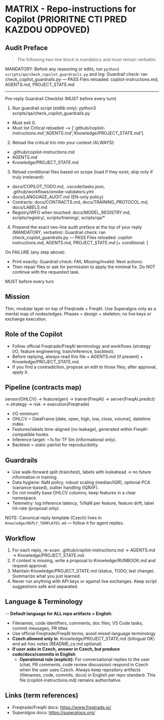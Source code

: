 # MATRIX - Repo-instructions for Copilot (PRIORITNE CTI PRED KAZDOU ODPOVED)

## Audit Preface

> The following two-line block is mandatory and must remain verbatim.

MANDATORY: Before any reasoning or edits, run `python3 scripts/qa/check_copilot_guardrails.py` and log:
Guardrail check: ran check_copilot_guardrails.py — PASS
Files reloaded: copilot-instructions.md, AGENTS.md, PROJECT_STATE.md

---

Pre-reply Guardrail Checklist (MUST before every turn)

1) Run guardrail script (stdlib only):
  python3 scripts/qa/check_copilot_guardrails.py
  - Must exit 0.
  - Must list Critical reloaded ⟶ ['.github/copilot-instructions.md','AGENTS.md','Knowledge/PROJECT_STATE.md'].

2) Reload the critical trio into your context (ALWAYS):
  - .github/copilot-instructions.md
  - AGENTS.md
  - Knowledge/PROJECT_STATE.md

3) Reload conditional files based on scope (load if they exist; skip only if truly irrelevant):
  - docs/COPILOT_TODO.md, .vscode/tasks.json, .github/workflows/smoke-validators.yml
  - docs/LANGUAGE_AUDIT.md (EN-only policy)
  - Contracts: docs/CONTRACTS.md, docs/TRAINING_PROTOCOL.md, docs/LABELS.md
  - Registry/WFO when touched: docs/MODEL_REGISTRY.md, scripts/registry/*, scripts/training/*, scripts/qa/*

4) Prepend the exact two-line audit preface at the top of your reply (MANDATORY, verbatim):
  Guardrail check: ran check_copilot_guardrails.py — PASS
  Files reloaded: copilot-instructions.md, AGENTS.md, PROJECT_STATE.md [+ conditional: <comma-separated list>]

On FAILURE (any step above):
- Print exactly:
  Guardrail check: FAIL
  Missing/invalid: <short reason>
  Next actions: <what you will fix>
- Then repair files or ask for permission to apply the minimal fix. Do NOT continue with the requested task.

MUST before every turn

## Mission
Thin, modular layer on top of Freqtrade + FreqAI. Use Superalgos only as a mental map of nodes/edges. Phases = design + skeleton; no live keys or exchange execution.

## Role of the Copilot
- Follow official Freqtrade/FreqAI terminology and workflows (strategy I/O, feature engineering, train/inference, backtest).
- Before replying, always read this file + AGENTS.md (if present) + Knowledge/PROJECT_STATE.md.
- If you find a contradiction, propose an edit to those files; after approval, apply it.

## Pipeline (contracts map)
sensor(OHLCV) → feature(gen) → trainer(FreqAI) → server(FreqAI.predict) → strategy → risk → execution(Freqtrade)
 - I/O minimum:
  - OHLCV = DataFrame [date, open, high, low, close, volume], datetime index.
  - Features/labels time-aligned (no leakage), generated within FreqAI-compatible hooks.
  - Inference target: ~1s for TF 5m (informational only).
  - Backtest = static pairlist for reproducibility.

## Guardrails
- Use walk-forward split (train/test), labels with lookahead → no future information in training.
- Data hygiene: NaN policy, robust scaling (median/IQR), optional PCA (variance-based), outlier handling (IQR/IF).
- Do not modify base OHLCV columns; keep features in a clear namespace.
- Telemetry: log inference latency, %NaN per feature, feature drift, label hit-rate (proposal only).

NOTE: Canonical reply template (Czech) lives in `Knowledge/REPLY_TEMPLATES.md` — follow it for agent replies.

## Workflow
1) For each reply, re-scan: .github/copilot-instructions.md → AGENTS.md → Knowledge/PROJECT_STATE.md.
2) If context is missing, write a proposal to Knowledge/RUNBOOK.md and request approval.
3) Maintain Knowledge/PROJECT_STATE.md (status, TODO, last change). Summarize what you just learned.
4) Never run anything with API keys or against live exchanges. Keep script suggestions safe and separated.

## Language & Terminology
-- **Default language for ALL repo artifacts = English**:
  - Filenames, code identifiers, comments, doc files, VS Code tasks, commit messages, PR titles
  - Use official Freqtrade/FreqAI terms; avoid mixed-language terminology
- **Czech allowed only in**: Knowledge/PROJECT_STATE.md (bilingual OK) and ad-hoc notes (README_cs.md optional)
- **If user asks in Czech, answer in Czech, but produce code/docs/commits in English**
  - **Operational rule (explicit):** For conversational replies to the user (chat, PR comments, code review discussion) respond in Czech when the user uses Czech. Always keep repository artifacts (filenames, code, commits, docs) in English per repo standard. This file (copilot-instructions.md) remains authoritative.

## Links (term references)
- Freqtrade/FreqAI docs: https://www.freqtrade.io/
- Superalgos docs: https://superalgos.org/
